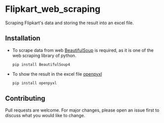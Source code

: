 # Flipkart_web_scraping
Scraping Flipkart's data and storing the result into an excel file.

## Installation
* To scrape data from web [BeautifulSoup](https://www.crummy.com/software/BeautifulSoup/bs4/doc/) is required, as it is one of the web scraping library of python.
  ```bash
  pip install BeautifulSoup4
  ```
 * To show the result in the excel file [openpyxl](https://openpyxl.readthedocs.io/en/stable/)
   ```bash
   pip install openpyxl
   ```
  
## Contributing
Pull requests are welcome. For major changes, please open an issue first to discuss what you would like to change.
